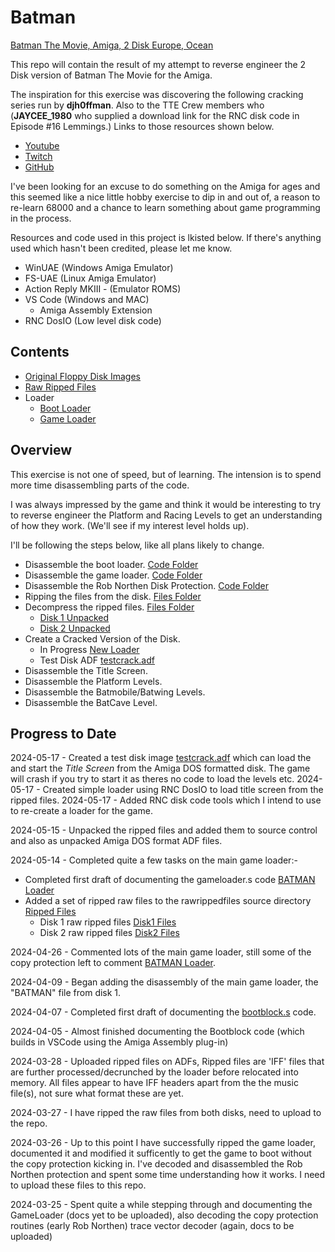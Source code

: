 # Batman
[Batman The Movie, Amiga, 2 Disk Europe, Ocean](https://www.lemonamiga.com/games/details.php?id=131)

This repo will contain the result of my attempt to reverse engineer the 2 Disk version of Batman The Movie for the Amiga. 

The inspiration for this exercise was discovering the following cracking series run by **djh0ffman**. Also to the TTE Crew members who (**JAYCEE_1980** who supplied a download link for the RNC disk code in Episode #16 Lemmings.) Links to those resources shown below.

 - [Youtube](https://www.youtube.com/@HoffmanYouTube)
 - [Twitch](https://www.twitch.tv/djh0ffman)
 - [GitHub](https://github.com/djh0ffman)

I've been looking for an excuse to do something on the Amiga for ages and this seemed like a nice little hobby exercise to dip in and out of, a reason to re-learn 68000 and a chance to learn something about game programming in the process.

Resources and code used in this project is lkisted below. If there's anything used which hasn't been credited, please let me know.

- WinUAE (Windows Amiga Emulator)
- FS-UAE (Linux Amiga Emulator)
- Action Reply MKIII - (Emulator ROMS)
- VS Code (Windows and MAC)
   - Amiga Assembly Extension
- RNC DosIO (Low level disk code)


## Contents
 - [Original Floppy Disk Images](./originalfloppies/README.md)
 - [Raw Ripped Files](./rawrippedfiles/rippedfiles.md)
 - Loader
   - [Boot Loader](./loader/bootloader.md)
   - [Game Loader](./loader/gameloader.md)



## Overview
This exercise is not one of speed, but of learning. The intension is to spend more time disassembling parts of the code.

I was always impressed by the game and think it would be interesting to try to reverse engineer the Platform and Racing Levels to get an understanding of how they work. (We'll see if my interest level holds up).

I'll be following the steps below, like all plans likely to change.

 - Disassemble the boot loader. [Code Folder](./loader/bootblock/)
 - Disassemble the game loader. [Code Folder](./loader/gameloader/modified/)
 - Disassemble the Rob Northen Disk Protection. [Code Folder](./loader/gameloader/modified/)
 - Ripping the files from the disk. [Files Folder](./rawrippedfiles/) 
 - Decompress the ripped files. [Files Folder](./rawrippedfiles/)
   - [Disk 1 Unpacked](./rawrippedfiles/disk1files-unpacked/)
   - [Disk 2 Unpacked](./rawrippedfiles/disk2files-unpacked/)
 - Create a Cracked Version of the Disk.
   - In Progress [New Loader](./crack/newloader/)
   - Test Disk ADF [testcrack.adf](./crack/testcrack.adf)
 - Disassemble the Title Screen.
 - Disassemble the Platform Levels.
 - Disassemble the Batmobile/Batwing Levels.
 - Disassemble the BatCave Level.



## Progress to Date
2024-05-17 - Created a test disk image [testcrack.adf](./crack/testcrack.adf) which can load the and start the *Title Screen* from the Amiga DOS formatted disk. The game will crash if you try to start it as theres no code to load the levels etc. 
2024-05-17 - Created simple loader using RNC DosIO to load title screen from the ripped files.
2024-05-17 - Added RNC disk code tools which I intend to use to re-create a loader for the game.

2024-05-15 - Unpacked the ripped files and added them to source control and also as unpacked Amiga DOS format ADF files.

2024-05-14 - Completed quite a few tasks on the main game loader:-
 - Completed first draft of documenting the gameloader.s code [BATMAN Loader](./loader/gameloader/modified/src/gameloader.s)
 - Added a set of ripped raw files to the rawrippedfiles source directory [Ripped Files](./rawrippedfiles/)
     - Disk 1 raw ripped files [Disk1 Files](./rawrippedfiles/disk1files/)
     - Disk 2 raw ripped files [Disk2 Files](./rawrippedfiles/disk2files/)

2024-04-26 - Commented lots of the main game loader, still some of the copy protection left to comment [BATMAN Loader](./loader/gameloader/modified/src/gameloader.s).

2024-04-09 - Began adding the disassembly of the main game loader, the "BATMAN" file from disk 1.

2024-04-07 - Completed first draft of documenting the [bootblock.s](./loader/bootblock/bootblock.s) code. 

2024-04-05 - Almost finished documenting the Bootblock code (which builds in VSCode using the Amiga Assembly plug-in)

2024-03-28 - Uploaded ripped files on ADFs, Ripped files are 'IFF' files that are further processed/decrunched by the loader before relocated into memory. All files appear to have IFF headers apart from the the music file(s), not sure what format these are yet.

2024-03-27 - I have ripped the raw files from both disks, need to upload to the repo.

2024-03-26 - Up to this point I have successfully ripped the game loader, documented it and modified it sufficently to get the game to boot without the copy protection kicking in. I've decoded and disassembled the Rob Northen protection and spent some time understanding how it works. I need to upload these files to this repo.

2024-03-25 - Spent quite a while stepping through and documenting the GameLoader (docs yet to be uploaded), also decoding the copy protection routines (early Rob Northen) trace vector decoder (again, docs to be uploaded)
